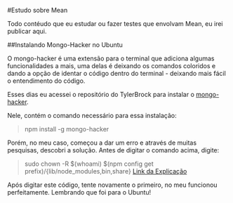 #Estudo sobre Mean

Todo contéudo que eu estudar ou fazer testes que envolvam Mean, eu irei publicar aqui.


##Instalando Mongo-Hacker no Ubuntu

O mongo-hacker é uma extensão para o terminal que adiciona algumas funcionalidades a mais, uma delas é deixando os comandos coloridos e dando a opção de identar o código dentro do terminal - deixando mais fácil o entendimento do código.

Esses dias eu acessei o repositório do TylerBrock para instalar o [mongo-hacker](https://github.com/TylerBrock/mongo-hacker).

Nele, contém o comando necessário para essa instalação:
>npm install -g mongo-hacker

Porém, no meu caso, começou a dar um erro e através de muitas pesquisas, descobri a solução. Antes de digitar o comando acima, digite:
>sudo chown -R $(whoami) $(npm config get prefix)/{lib/node_modules,bin,share}
>[Link da Explicação](https://docs.npmjs.com/getting-started/fixing-npm-permissions)

Após digitar este código, tente novamente o primeiro, no meu funcionou perfeitamente. Lembrando que foi para o Ubuntu!